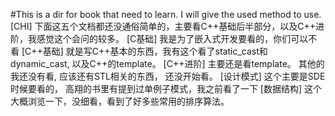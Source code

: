 #This is a dir for book that need to learn.
I will give the used method to use.
[CHI]
下面这五个文档都还没通俗简单的，主要看C++基础后半部分，以及C++进阶，我感觉这个会问的较多。
[C基础] 
我是为了嵌入式开发要看的，你们可以不看
[C++基础] 
就是写C++基本的东西，我有这个看了static_cast和dynamic_cast, 以及C++的template。
[C++进阶] 
主要还是看template。 其他的我还没有看, 应该还有STL相关的东西， 还没开始看。
[设计模式]
这个主要是SDE时候要看的， 高翔的书里有提到过单例子模式，我之前看了一下
[数据结构] 
这个大概浏览一下，没细看，看到了好多些常用的排序算法。
